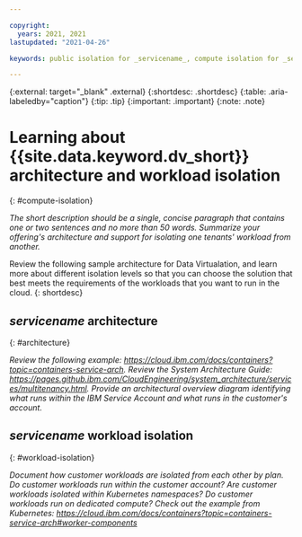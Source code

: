 ```yaml
---

copyright:
  years: 2021, 2021
lastupdated: "2021-04-26"

keywords: public isolation for _servicename_, compute isolation for _servicename_, _servicename_ architecture, workload isolation in _servicename_

---
```


{:external: target="_blank" .external}
{:shortdesc: .shortdesc}
{:table: .aria-labeledby="caption"}
{:tip: .tip}
{:important: .important}
{:note: .note}

# Learning about {{site.data.keyword.dv_short}} architecture and workload isolation
{: #compute-isolation}

_The short description should be a single, concise paragraph that contains one or two sentences and no more than 50 words. Summarize your offering's architecture and support for isolating one tenants' workload from another._

Review the following sample architecture for Data Virtualation, and learn more about different isolation levels so that you can choose the solution that best meets the requirements of the workloads that you want to run in the cloud.
{: shortdesc}

## _servicename_ architecture
{: #architecture}

_Review the following example: https://cloud.ibm.com/docs/containers?topic=containers-service-arch. Review the System Architecture Guide: https://pages.github.ibm.com/CloudEngineering/system_architecture/services/multitenancy.html. Provide an architectural overview diagram identifying what runs within the IBM Service Account and what runs in the customer's account._

## _servicename_ workload isolation
{: #workload-isolation}

_Document how customer workloads are isolated from each other by plan. Do customer workloads run within the customer account?  Are customer workloads isolated within Kubernetes namespaces? Do customer workloads run on dedicated compute? Check out the example from Kubernetes: https://cloud.ibm.com/docs/containers?topic=containers-service-arch#worker-components_